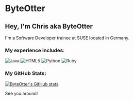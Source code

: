 # ByteOtter
## Hey, I'm Chris aka ByteOtter

I'm a Software Developer trainee at SUSE located in Germany.

### My experience includes:

![Java](https://img.shields.io/badge/java-%23ED8B00.svg?style=for-the-badge&logo=java&logoColor=yellow) ![HTML5](https://img.shields.io/badge/html5-%23E34F26.svg?style=for-the-badge&logo=html5&logoColor=informational) ![Python](https://img.shields.io/badge/python-3670A0?style=for-the-badge&logo=python&logoColor=brightgreen) ![Ruby](https://img.shields.io/badge/ruby--red?style=for-the-badge&logo=ruby&logoColor=red)

### My GitHub Stats:

[![ByteOtter's GitHub stats](https://github-readme-stats.vercel.app/api?username=ByteOtter&count_private=true&show_icons=true&theme=transparent)](https://github.com/anuraghazra/github-readme-stats)



See you around!
